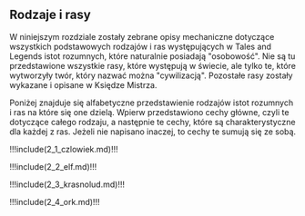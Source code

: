 ## Rodzaje i rasy

W niniejszym rozdziale zostały zebrane opisy mechaniczne dotyczące wszystkich podstawowych rodzajów i ras występujących w Tales and Legends istot rozumnych, które naturalnie posiadają "osobowość". Nie są tu przedstawione wszystkie rasy, które występują w świecie, ale tylko te, które wytworzyły twór, który nazwać można "cywilizacją". Pozostałe rasy zostały wykazane i opisane w Księdze Mistrza. 

Poniżej znajduje się alfabetyczne przedstawienie rodzajów istot rozumnych i ras na które się one dzielą. Wpierw przedstawiono cechy główne, czyli te dotyczące całego rodzaju, a następnie te cechy, które są charakterystyczne dla każdej z ras. Jeżeli nie napisano inaczej, to cechy te sumują się ze sobą.

!!!include(2_1_czlowiek.md)!!!

!!!include(2_2_elf.md)!!!

!!!include(2_3_krasnolud.md)!!!

!!!include(2_4_ork.md)!!!